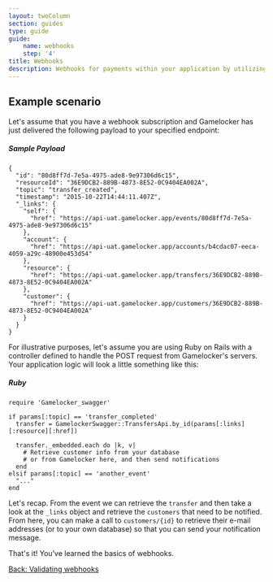 ```yaml
---
layout: twoColumn
section: guides
type: guide
guide:
    name: webhooks
    step: '4'
title: Webhooks
description: Webhooks for payments within your application by utilizing our open API with no per transaction fees.
---
```


## Example scenario

Let's assume that you have a webhook subscription and Gamelocker has just delivered the following payload to your specified endpoint:

##### Sample Payload
```jsonnoselect
{
  "id": "80d8ff7d-7e5a-4975-ade8-9e97306d6c15",
  "resourceId": "36E9DCB2-889B-4873-8E52-0C9404EA002A",
  "topic": "transfer_created",
  "timestamp": "2015-10-22T14:44:11.407Z",
  "_links": {
    "self": {
      "href": "https://api-uat.gamelocker.app/events/80d8ff7d-7e5a-4975-ade8-9e97306d6c15"
    },
    "account": {
      "href": "https://api-uat.gamelocker.app/accounts/b4cdac07-eeca-4059-a29c-48900e453d54"
    },
    "resource": {
      "href": "https://api-uat.gamelocker.app/transfers/36E9DCB2-889B-4873-8E52-0C9404EA002A"
    },
    "customer": {
      "href": "https://api-uat.gamelocker.app/customers/36E9DCB2-889B-4873-8E52-0C9404EA002A"
    }
  }
}
```

For illustrative purposes, let's assume you are using Ruby on Rails with a controller defined to handle the POST request from Gamelocker's servers. Your application logic will look a little something like this:

##### Ruby
```rubynoselect
require 'Gamelocker_swagger'

if params[:topic] == 'transfer_completed'
  transfer = GamelockerSwagger::TransfersApi.by_id(params[:links][:resource][:href])

  transfer._embedded.each do |k, v|
    # Retrieve customer info from your database
    # or from Gamelocker here, and then send notifications
  end
elsif params[:topic] == 'another_event'
  "..."
end
```

Let's recap. From the event we can retrieve the `transfer` and then take a look at the `_links` object and retrieve the `customers` that need to be notified. From here, you can make a call to `customers/{id}` to retrieve their e-mail addresses (or to your own database) so that you can send your notification message.

That's it! You’ve learned the basics of webhooks.

<nav class="pager-nav">
    <a href="./03-validating-webhooks.html">Back: Validating webhooks</a>
    <a href="" style="display:none;"></a>
</nav>
